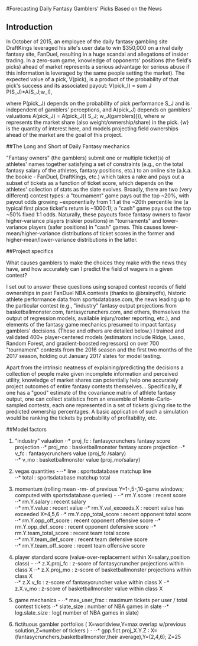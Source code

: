 #Forecasting Daily Fantasy Gamblers' Picks Based on the News

## Introduction

In October of 2015, an employee of the daily fantasy gambling site DraftKings leveraged his site's user data to win $350,000 on a rival daily fantasy site, FanDuel, resulting in a huge scandal and allegations of insider trading. In a zero-sum game, knowledge of opponents' positions (the field's picks) ahead of market represents a serious advantage (or serious abuse if this information is leveraged by the same people setting the market). The expected value of a pick, V(pick), is a product of the probability of that pick's success and its associated payout:
	V(pick_I) = sum J P(S_J)*A(S_J;w_I),

where P(pick_J) depends on the probability of pick performance S_J and is independent of gamblers' perceptions, and A(pick_J) depends on gamblers' valuations A(pick_J) = A(pick_J[( S_J; w_J(gamblers)])), where w represents the market share (also weight/ownership/share) in the pick. {w} is the quantity of interest here, and models projecting field ownerships ahead of the market are the goal of this project. 

##The Long and Short of Daily Fantasy mechanics

"Fantasy owners" (the gamblers) submit one or multiple ticket(s) of athletes' names together satisfying a set of constraints (e.g., on the total fantasy salary of the athletes, fantasy positions, etc.) to an online site (a.k.a. the bookie - FanDuel, DraftKings, etc.) which takes a rake and pays out a subset of tickets as a function of ticket score, which depends on the athletes' collection of stats as the slate evolves. Broadly, there are two (very different) contest types: a "tournament" game pays out the top ~20%, with payout odds growing ~exponentially from 1:1 at the ~20th percentile line (a typical first place ticket's return is ~1000:1); a "cash" game pays out the top ~50% fixed 1:1 odds. Naturally, these payouts force fantasy owners to favor higher-variance players (riskier positions) in "tournaments" and lower-variance players (safer positions) in "cash" games. This causes lower-mean/higher-variance distributions of ticket scores in the former and higher-mean/lower-variance distributions in the latter.

##Project specifics 

What causes gamblers to make the choices they make with the news they have, and how accurately can I predict the field of wagers in a given contest? 

I set out to answer these questions using scraped contest records of field ownerships in past FanDuel NBA contests (thanks to @brainydfs), historic athlete performance data from sportsdatabase.com, the news leading up to the particular contest (e.g., "industry" fantasy output projections from basketballmonster.com, fantasycrunchers.com, and others, themselves the output of regression models, available injury/roster reporting, etc.), and elements of the fantasy game mechanics presumed to impact fantasy gamblers' decisions. (These and others are detailed below.) I trained and validated 400+ player-centered models (estimators include Ridge, Lasso, Random Forest, and gradient-boosted regressors) on over 700 "tournament" contests from the 2016 season and the first two months of the 2017 season, holding out January 2017 slates for model testing.

Apart from the intrinsic neatness of explaining/predicting the decisions a collection of people make given incomplete information and perceived utility, knowledge of market shares can potentially help one accurately project outcomes of entire fantasy contests themselves... Specifically, if one has a "good" estimate of the covariance matrix of athlete fantasy output, one can collect statistics from an ensemble of Monte-Carlo-sampled contests, each one represented in a set of tickets giving rise to the predicted ownership percentages. A basic application of such a simulation would be ranking the tickets by probability of profitability, etc.


##Model factors

1. "industry" valuation 
⋅⋅* proj_fc 	            : fantasycrunchers fantasy score projection
⋅⋅* proj_mo 	            : basketballmonster fantasy score projection
⋅⋅* v_fc    	            : fantasycrunchers value  (proj_fc /salary)                      
⋅⋅* v_mo    	            : basketballmonster value (proj_mo/salary)                      

2. vegas quantities -
⋅⋅* 	line    	            : sportsdatabase matchup line                       
⋅⋅* 	total   	            : sportsdatabase matchup total 

3. momentum (rolling mean -rm- of previous Y=1-,5-,10-game windows; computed with sportsdatabase queries) - 
⋅⋅* 	rm.Y.score                  : recent score        
⋅⋅* 	rm.Y.salary                 : recent salary        
⋅⋅* 	rm.Y.value                  : recent value
⋅⋅* 	rm.Y.val_exceeds.X          : recent value has exceeded X=4,5,6
⋅⋅* 	rm.Y.opp_total_score        : recent opponent total score
⋅⋅* 	rm.Y.opp_off_score          : recent opponent offensive score
⋅⋅* 	rm.Y.opp_def_score          : recent opponent defensive score
⋅⋅* 	rm.Y.team_total_score       : recent team total score   
⋅⋅* 	rm.Y.team_def_score         : recent team defensive score   
⋅⋅* 	rm.Y.team_off_score         : recent team offensive score   

4. player standard score (value-over-replacement within X=salary,position class) - 
⋅⋅* 	z.X.proj_fc                 : z-score of fantasycruncher projections within class X
⋅⋅* 	z.X.proj_mo                 : z-score of basketballmonster projections within class X          
⋅⋅* 	z.X.v_fc                    : z-score of fantasycruncher value within class X 
⋅⋅* 	z.X.v_mo                    : z-score of basketballmonster value within class X       

5. game mechanics - 
⋅⋅* 	max_user_frac               : maximum tickets per user / total contest tickets
⋅⋅* 	slate_size                  : number of NBA games in slate 
⋅⋅* 	log.slate_size              : log( number of NBA games in slate)

6. fictituous gambler portfolios ( X=worldview,Y=max overlap w/previous solution,Z=number of tickers  ) -
⋅⋅* 	gpp.fict.proj_X.Y.Z  : X=(fantasycrunchers,basketballmonster,their average),Y=(2,4,6); Z=25 

